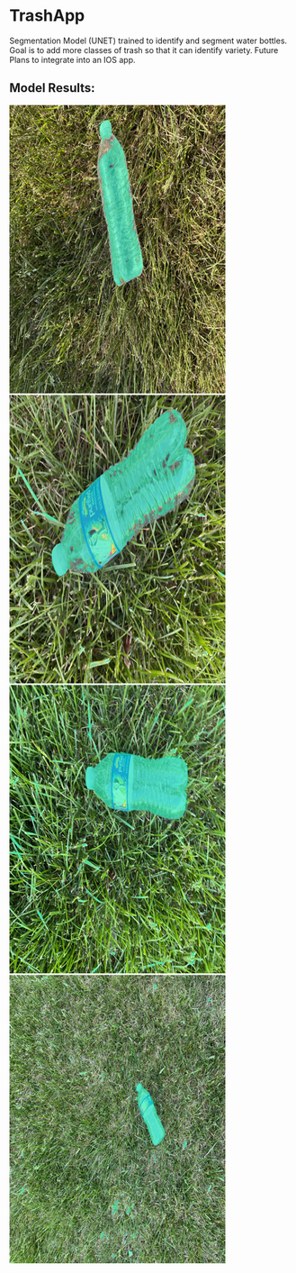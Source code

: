# **TrashApp** 

Segmentation Model (UNET) trained to identify and segment water bottles. 
Goal is to add more classes of trash so that it can identify variety. 
Future Plans to integrate into an IOS app. 

## **Model Results:**

![Image1](model_results/testimg.png)
![Image2](model_results/tmp2mao50wx.png)
![Image3](model_results/tmp344f9pd5.png)
![Image3](model_results/new.png)
